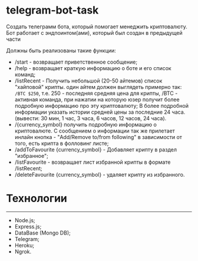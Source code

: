 # telegram-bot-task
Создать телеграмм бота, который помогает менеджить криптовалюту. Бот работает с эндпоинтом(ами), который был создан в предыдущей части

Должны быть реализованы такие функции:

- /start - возвращает приветственное сообщение;
- /help - возвращает краткую информацию о боте и его список команд;
- /listRecent - Получить небольшой (20-50 айтемов) список "хайповой" крипты. один айтем должен выглядеть примерно так: `/BTC $250`, т.е. 250 - последняя средняя цена для крипты, /BTC - активная команда, при нажатии на которую юзер получит более подробную информацию про эту криптовалюту; В более подробной информации указать истории средней цены за последние
24 часа. (вывести: 30 мин, 1 час, 3 часа, 6 часов, 12 часов, 24 часа).
- /{currency_symbol} получить подробную информацию о криптовалюте. С сообщением о информации так же прилетает инлайн кнопка - "Add/Remove to/from following" в зависимости от того, есть крипта в фолловинг листе;
- /addToFavourite {currency_symbol} -  Добавляет крипту в раздел "избранное";
- /listFavourite - возвращает лист избранной крипты в формате /listRecent;
- /deleteFavourite {currency_symbol} - удаляет крипту из избранного.

# Технологии

---

- Node.js;
- Express.js;
- DataBase (Mongo DB);
- Telegram;
- Heroku;
- Ngrok.
